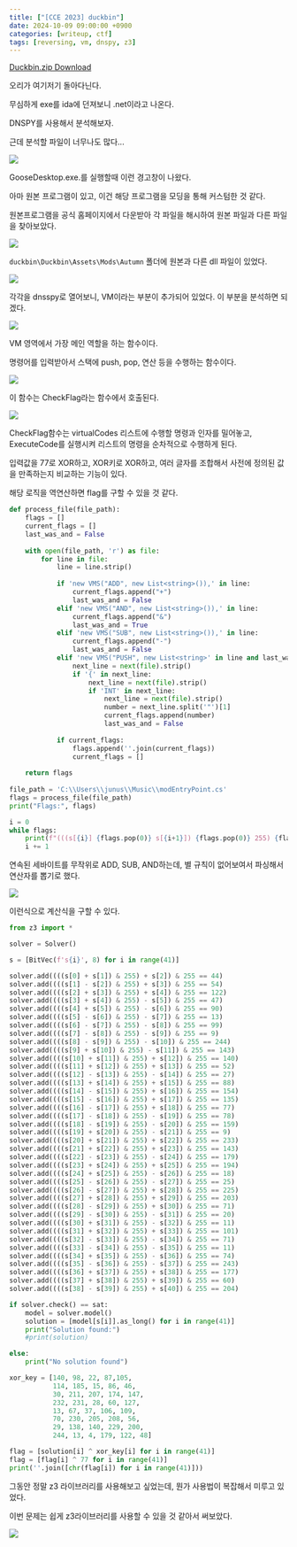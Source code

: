 ```yaml
---
title: ["[CCE 2023] duckbin"]
date: 2024-10-09 09:00:00 +0900
categories: [writeup, ctf]
tags: [reversing, vm, dnspy, z3]
---
```

<a href="/assets/bin/ctf/duckbin/Duckbin.zip" download>Duckbin.zip Download</a>  

오리가 여기저기 돌아다닌다.

무심하게 exe를 ida에 던져보니 .net이라고 나온다.

DNSPY를 사용해서 분석해보자.

근데 분석할 파일이 너무나도 많다...



![](assets/img/writeup/ctf/duckbin_writeup/K6z5fD-LFFtbCnCJkWOMIJmjYFtu0qm-bbJN3X6iZck=.png)

GooseDesktop.exe.를 실행할때 이런 경고창이 나왔다.

아마 원본 프로그램이 있고, 이건 해당 프로그램을 모딩을 통해 커스텀한 것 같다.



원본프로그램을 공식 홈페이지에서 다운받아 각 파일을 해시하여 원본 파일과 다른 파일을 찾아보았다.

![](assets/img/writeup/ctf/duckbin_writeup/XUR8F9qTJeIci9TVaNiP2u4s4dBoQJveBVf8ehNVOTU=.png)

`duckbin\Duckbin\Assets\Mods\Autumn` 폴더에 원본과 다른 dll 파일이 있었다.

![](assets/img/writeup/ctf/duckbin_writeup/3C1nWA51ozjSNtLvOVoL-nAfeI1LxuH6j992O8mjzBI=.png)

각각을 dnsspy로 열어보니, VM이라는 부분이 추가되어 있었다. 이 부분을 분석하면 되겠다.

![](assets/img/writeup/ctf/duckbin_writeup/KIdCOgNzcm_3ACSJnBSZA64yGrlFP3ImkHKt0g76Xh8=.png)

VM 영역에서 가장 메인 역할을 하는 함수이다.

명령어를 입력받아서 스택에 push, pop, 연산 등을 수행하는 함수이다.

![](assets/img/writeup/ctf/duckbin_writeup/Do_soEW0bzy4Rh0Z08Wr67bEXiBcYwOnEtoKNVb6jPU=.png)

이 함수는 CheckFlag라는 함수에서 호출된다.

![](assets/img/writeup/ctf/duckbin_writeup/qKcwbh6rnsArV8v04GVLx036t-71_-krtsIOxZ3kdNw=.png)

CheckFlag함수는 virtualCodes 리스트에 수행할 명령과 인자를 밀어놓고, ExecuteCode를 실행시켜 리스트의 명령을 순차적으로 수행하게 된다. 

입력값을 77로  XOR하고, XOR키로 XOR하고, 여러 글자를 조합해서 사전에 정의된 값을 만족하는지 비교하는 기능이 있다.

해당 로직을 역연산하면 flag를 구할 수  있을 것 같다.



```python
def process_file(file_path):
    flags = []
    current_flags = []
    last_was_and = False
 
    with open(file_path, 'r') as file:
        for line in file:
            line = line.strip()
 
            if 'new VMS("ADD", new List<string>()),' in line:
                current_flags.append("+")
                last_was_and = False
            elif 'new VMS("AND", new List<string>()),' in line:
                current_flags.append("&")
                last_was_and = True
            elif 'new VMS("SUB", new List<string>()),' in line:
                current_flags.append("-")
                last_was_and = False
            elif 'new VMS("PUSH", new List<string>' in line and last_was_and:
                next_line = next(file).strip()
                if '{' in next_line:
                    next_line = next(file).strip()
                    if 'INT' in next_line:
                        next_line = next(file).strip()
                        number = next_line.split('"')[1]
                        current_flags.append(number)
                        last_was_and = False
 
            if current_flags:
                flags.append(''.join(current_flags))
                current_flags = []
 
    return flags
 
file_path = 'C:\\Users\\junus\\Music\\modEntryPoint.cs'  
flags = process_file(file_path)
print("Flags:", flags)

i = 0
while flags:
    print(f"(((s[{i}] {flags.pop(0)} s[{i+1}]) {flags.pop(0)} 255) {flags.pop(0)} s[{i+2}]) {flags.pop(0)} 255 == {flags.pop(0)}")
    i += 1
```

연속된 세바이트를 무작위로 ADD, SUB, AND하는데, 별 규칙이 없어보여서 파싱해서 연산자를 뽑기로 했다.

![](assets/img/writeup/ctf/duckbin_writeup/67YuAnzSOhyDpSQ6dcYD1uivfncwc08xXU3oeFytz2A=.png)

이런식으로 계산식을 구할 수 있다.

```python
from z3 import *

solver = Solver()

s = [BitVec(f's{i}', 8) for i in range(41)]

solver.add((((s[0] + s[1]) & 255) + s[2]) & 255 == 44)
solver.add((((s[1] - s[2]) & 255) + s[3]) & 255 == 54)
solver.add((((s[2] + s[3]) & 255) + s[4]) & 255 == 122)
solver.add((((s[3] + s[4]) & 255) - s[5]) & 255 == 47)
solver.add((((s[4] + s[5]) & 255) - s[6]) & 255 == 90)
solver.add((((s[5] - s[6]) & 255) - s[7]) & 255 == 13)
solver.add((((s[6] - s[7]) & 255) - s[8]) & 255 == 99)
solver.add((((s[7] - s[8]) & 255) - s[9]) & 255 == 9)
solver.add((((s[8] - s[9]) & 255) - s[10]) & 255 == 244)
solver.add((((s[9] + s[10]) & 255) - s[11]) & 255 == 143)
solver.add((((s[10] + s[11]) & 255) + s[12]) & 255 == 140)
solver.add((((s[11] + s[12]) & 255) + s[13]) & 255 == 52)
solver.add((((s[12] - s[13]) & 255) - s[14]) & 255 == 27)
solver.add((((s[13] + s[14]) & 255) + s[15]) & 255 == 88)
solver.add((((s[14] - s[15]) & 255) + s[16]) & 255 == 154)
solver.add((((s[15] - s[16]) & 255) + s[17]) & 255 == 135)
solver.add((((s[16] - s[17]) & 255) + s[18]) & 255 == 77)
solver.add((((s[17] - s[18]) & 255) - s[19]) & 255 == 78)
solver.add((((s[18] - s[19]) & 255) - s[20]) & 255 == 159)
solver.add((((s[19] + s[20]) & 255) - s[21]) & 255 == 9)
solver.add((((s[20] + s[21]) & 255) + s[22]) & 255 == 233)
solver.add((((s[21] + s[22]) & 255) + s[23]) & 255 == 143)
solver.add((((s[22] - s[23]) & 255) - s[24]) & 255 == 179)
solver.add((((s[23] + s[24]) & 255) + s[25]) & 255 == 194)
solver.add((((s[24] + s[25]) & 255) - s[26]) & 255 == 18)
solver.add((((s[25] - s[26]) & 255) - s[27]) & 255 == 25)
solver.add((((s[26] - s[27]) & 255) + s[28]) & 255 == 225)
solver.add((((s[27] + s[28]) & 255) + s[29]) & 255 == 203)
solver.add((((s[28] - s[29]) & 255) + s[30]) & 255 == 71)
solver.add((((s[29] - s[30]) & 255) - s[31]) & 255 == 20)
solver.add((((s[30] + s[31]) & 255) - s[32]) & 255 == 11)
solver.add((((s[31] + s[32]) & 255) + s[33]) & 255 == 101)
solver.add((((s[32] - s[33]) & 255) - s[34]) & 255 == 71)
solver.add((((s[33] - s[34]) & 255) - s[35]) & 255 == 11)
solver.add((((s[34] + s[35]) & 255) - s[36]) & 255 == 74)
solver.add((((s[35] - s[36]) & 255) - s[37]) & 255 == 243)
solver.add((((s[36] + s[37]) & 255) + s[38]) & 255 == 177)
solver.add((((s[37] + s[38]) & 255) + s[39]) & 255 == 60)
solver.add((((s[38] - s[39]) & 255) + s[40]) & 255 == 204)

if solver.check() == sat:
    model = solver.model()
    solution = [model[s[i]].as_long() for i in range(41)]
    print("Solution found:")
    #print(solution)

else:
    print("No solution found")

xor_key = [140, 98, 22, 87,105,
           114, 185, 15, 86, 46,
           30, 211, 207, 174, 147, 
           232, 231, 28, 60, 127,
           13, 67, 37, 106, 109,
           70, 230, 205, 208, 56,
           29, 138, 140, 229, 200,
           244, 13, 4, 179, 122, 48]

flag = [solution[i] ^ xor_key[i] for i in range(41)]
flag = [flag[i] ^ 77 for i in range(41)]
print(''.join([chr(flag[i]) for i in range(41)]))
```

그동안 정말 z3 라이브러리를 사용해보고 싶었는데, 뭔가 사용법이 복잡해서 미루고 있었다.

이번 문제는 쉽게 z3라이브러리를 사용할 수 있을 것 같아서 써보았다.

![](assets/img/writeup/ctf/duckbin_writeup/xRYTimVfpA-pc0530JIZ2FNUO1j9cA3hvdByuIXFeXc=.png)

